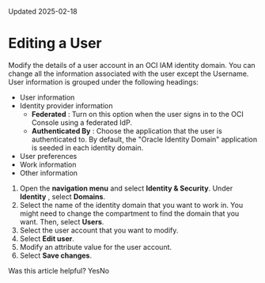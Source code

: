 Updated 2025-02-18
# Editing a User
Modify the details of a user account in an OCI IAM identity domain.
You can change all the information associated with the user except the Username.
User information is grouped under the following headings:
  * User information
  * Identity provider information
    * **Federated** : Turn on this option when the user signs in to the OCI Console using a federated IdP.
    * **Authenticated By** : Choose the application that the user is authenticated to. By default, the "Oracle Identity Domain" application is seeded in each identity domain.
  * User preferences
  * Work information
  * Other information


  1. Open the **navigation menu** and select **Identity & Security**. Under **Identity** , select **Domains**.
  2. Select the name of the identity domain that you want to work in. You might need to change the compartment to find the domain that you want. Then, select **Users**.
  3. Select the user account that you want to modify.
  4. Select **Edit user**.
  5. Modify an attribute value for the user account.
  6. Select **Save changes**.


Was this article helpful?
YesNo

